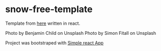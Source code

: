 # snow-free-template

Template from [here](https://freebiesbug.com/psd-freebies/snow-free-psd-html-template/) written in react.

Photo by Benjamin Child on Unsplash
Photo by Simon Fitall on Unsplash

Project was bootstraped with [Simple react App](https://github.com/Kornil/simple-react-app)
